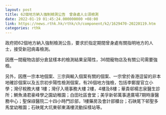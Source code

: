 ```yaml
---
layout: post
title: 62個地方納入強制檢測公告　曾身處人士須檢測
date: 2022-01-19 01:45:24.000000000 +08:00
link: https://news.rthk.hk/rthk/ch/component/k2/1629470-20220119.htm
categories: rthk
---
```


政府把62個地方納入強制檢測公告，要求於指定期間曾身處有關指明地方的人士，接受新冠病毒檢測。

因應一間寵物店部分倉鼠樣本的檢測結果呈陽性，36間寵物店及有關公司需要強檢。

另外，因應一宗本地個案、三宗與輸入個案有關的個案、一宗曾於香港逗留的非本地確診個案以及五宗初步陽性檢測個案，有26個地方強檢，包括李鄭屋官立小學；灣仔稅務大樓 1樓；灣仔入境事務大樓 2樓，4樓及8樓；華貴邨楊志泉醫生診所；鰂魚涌君豪峰學之園幼稚園；白田社區會堂；美孚新邨萬事達廣場7期時康醫務中心；聖保祿醫院二十四小時門診部，1樓藥房及會計部櫃台；石硤尾下邨聖多馬堂幼稚園；石硤尾大坑東邨東滿樓流動採樣站等。
